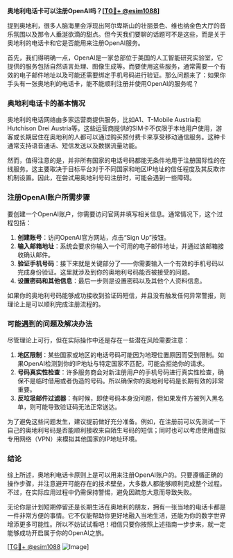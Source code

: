**奥地利电话卡可以注册OpenAI吗？[[TG💪+ @esim1088](https://t.me/s/esim1088)]**

提到奥地利，很多人脑海里会浮现出阿尔卑斯山的壮丽景色、维也纳金色大厅的音乐氛围以及那令人垂涎欲滴的甜点。但今天我们要聊的话题可不是这些，而是关于奥地利的电话卡和它是否能用来注册OpenAI服务。

首先，我们得明确一点，OpenAI是一家总部位于美国的人工智能研究实验室，它提供的服务包括自然语言处理、图像生成等。而要使用这些服务，通常需要一个有效的电子邮件地址以及可能还需要绑定手机号码进行验证。那么问题来了：如果你手头有一张奥地利的电话卡，能不能顺利注册并使用OpenAI的服务呢？

### 奥地利电话卡的基本情况

奥地利的电话网络由多家运营商提供服务，比如A1、T-Mobile Austria和Hutchison Drei Austria等。这些运营商提供的SIM卡不仅限于本地用户使用，游客或长期居住在奥地利的人都可以通过购买预付费卡来享受移动通信服务。这种卡通常支持语音通话、短信发送以及数据流量功能。

然而，值得注意的是，并非所有国家的电话号码都能无条件地用于注册国际性的在线服务。这主要取决于目标平台对于不同国家和地区IP地址的信任程度及其反欺诈机制设置。因此，在尝试用奥地利号码注册时，可能会遇到一些障碍。

### 注册OpenAI账户所需步骤

要创建一个OpenAI账户，你需要访问官网并填写相关信息。通常情况下，这个过程包括：

1. **创建账号**：访问OpenAI官方网站，点击“Sign Up”按钮。
2. **输入邮箱地址**：系统会要求你输入一个可用的电子邮件地址，并通过该邮箱接收确认邮件。
3. **验证手机号码**：接下来就是关键部分了——你需要输入一个有效的手机号码以完成身份验证。这里就涉及到你的奥地利号码能否被接受的问题。
4. **设置密码和其他信息**：最后一步则是设置密码以及其他个人资料信息。

如果你的奥地利号码能够成功接收到验证码短信，并且没有触发任何异常警报，则理论上是可以顺利完成注册流程的。

### 可能遇到的问题及解决办法

尽管理论上可行，但在实际操作中还是存在一些潜在风险需要注意：

1. **地区限制**：某些国家或地区的电话号码可能因为地理位置原因而受到限制。如果OpenAI检测到你的IP地址与特定国家不匹配，可能会拒绝你的请求。
2. **号码真实性检查**：许多服务商会对新注册用户的手机号码进行真实性检查，确保不是临时借用或者伪造的号码。所以确保你的奥地利号码是长期有效的非常重要。
3. **反垃圾邮件过滤器**：有时候，即使号码本身没问题，但如果发件方被列入黑名单，则可能导致验证码无法正常送达。

为了避免这些问题发生，建议提前做好充分准备。例如，在注册前可以先测试一下自己的奥地利号码是否能顺利接收来自陌生号码的短信；同时也可以考虑使用虚拟专用网络（VPN）来模拟其他国家的IP地址环境。

### 结论

综上所述，奥地利电话卡原则上是可以用来注册OpenAI账户的。只要遵循正确的操作步骤，并注意避开可能存在的技术壁垒，大多数人都能够顺利完成整个过程。不过，在实际应用过程中仍需保持警惕，避免因疏忽大意而导致失败。

无论你是计划短期停留还是长期生活在奥地利的朋友，拥有一张当地的电话卡都是一件非常方便的事情。它不仅能帮助你更好地融入当地生活，还能为你的数字世界增添更多可能性。所以不妨试试看吧！相信只要你按照上述指南一步步来，就一定能够成功开启属于你的OpenAI之旅。

[[TG💪+ @esim1088](https://t.me/s/esim1088) ![Image](https://i.postimg.cc/4NQfJmqS/Snipaste-2025-05-13-00-14-12.png)]